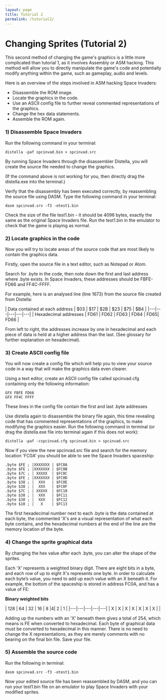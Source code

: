 ```yaml
---
layout: page
title: Tutorial 2
permalink: /tutorial2/
---
```


# Changing Sprites (Tutorial 2)

This second method of changing the game's graphics is a little more complicated than tutorial 1, as it involves Assembly or ASM hacking. This method will allow you to directly manipulate the game's code and potentially modify anything within the game, such as gameplay, audio and levels.

Here is an overview of the steps involved in ASM hacking Space Invaders:
* Disassemble the ROM image.
* Locate the graphics in the code.
* Use an ASCII config file to further reveal commented representations of the graphics.
* Change the hex data statements.
* Assemble the ROM again.

### 1) Disassemble Space Invaders

Run the following command in your terminal:

```
distella -paf spcinvad.bin > spcinvad.src
```
By running Space Invaders through the disassembler Distella, you will create the source file needed to change the graphics.

(If the command above is not working for you, then directly drag the distella.exe into the terminal.)

Verify that the disassembly has been executed correctly, by reassembling the source file using DASM. Type the following command in your terminal:

```
dasm spcinvad.srv -f3 -otest1.bin
```
Check the size of the file test1.bin - it should be 4096 bytes, exactly the same as the original Space Invaders file. Run the test1.bin in the emulator to check that the game is playing as normal.

### 2) Locate graphics in the code

Now you will try to locate areas of the source code that are most likely to contain the graphics data.

Firstly, open the source file in a text editor, such as Notepad or Atom.

Search for .byte in the code, then note down the first and last address where .byte exists. In Space Invaders, these addresses should be FBFE-FD66 and FF4C-FFFF.

For example, here is an analysed line (line 1673) from the source file created from Distella:

| Data contained at each address   |  $03 |  $17 | $2B  |  $23 | $75 | $B4 |
|---|---|---|---|---|
|  Hexadecimal addresses    |  FD61 | FD62  | FD63  | FD64  | FD65| FD66 |

From left to right, the addresses increase by one in hexadecimal and each piece of data is held at a higher address than the last. (See glossary for further explanation on hexadecimal).

### 3) Create ASCII config file

You will now create a config file which will help you to view your source code in a way that will make the graphics data even clearer.

Using a text editor, create an ASCII config file called spcinvad.cfg containing only the following information:

```
GFX FBFE FD66
GFX FF4C FFFF
```
These lines in the config file contain the first and last .byte addresses

Use distella again to disassemble the binary file again, this time revealing code that has commented representations of the graphics, to make modifying the graphics easier. Run the following command in terminal (or drag the distella.exe file into terminal again if this does not work):

```
distella -paf -cspcinvad.cfg spcinvad.bin > spcinvad.src
```

Now if you view the new spcinvad.src file and search for the memory location 'FC0A' you should be able to see the Space Invaders spaceship:

```
.byte $FE ; |XXXXXXX | $FC0A
.byte $FE ; |XXXXXXX | $FC0B
.byte $7C ; | XXXXX  | $FC0C
.byte $FE ; |XXXXXXX | $FC0D
.byte $38 ; |  XXX   | $FC0E
.byte $38 ; |  XXX   | $FC0F
.byte $7C ; | XXXXX  | $FC10
.byte $38 ; |  XXX   | $FC11
.byte $38 ; |  XXX   | $FC12
.byte $10 ; |   X    | $FC13
```

The first hexadecimal number next to each .byte is the data contained at each byte, the commented 'X's are a visual representation of what each byte contains, and the hexadecimal numbers at the end of the line are the memory location of the byte.

### 4) Change the sprite graphical data

By changing the hex value after each .byte, you can alter the shape of the sprites.

Each 'X' represents a weighted binary digit. There are eight bits in a byte, and each row of up to eight X's represents one byte. In order to calculate each byte’s value, you need to add up each value with an X beneath it. For example, the bottom of the spaceship is stored in address FC0A, and has a value of FE:

<strong>Binary weighted bits</strong>

|  128 |  64 | 32  | 16  | 8  |4| 2 | 1 |
|---|---|---|---|---|
|  X |  X |  X | X  |  X | X | X | |

Adding up the numbers with an 'X' beneath them gives a total of 254, which means is FE when converted to hexadecimal. Each byte of graphical data must be converted to hexadecimal in this manner. There is no need to change the X representations, as they are merely comments with no bearing on the final bin file. Save your file.

### 5) Assemble the source code

Run the following in terminal:

```
dasm spcinvad.src -f3 -otest1.bin
```

Now your edited source file has been reassembled by DASM, and you can run your test1.bin file on an emulator to play Space Invaders with your modified sprites.
